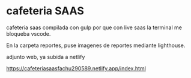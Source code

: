 # cafeteria SAAS
 
cafeteria saas compilada con gulp por que con live saas la terminal me bloqueba vscode.

En la carpeta reportes, puse imagenes de reportes mediante lighthouse.

adjunto web, ya subida a netlify

https://cafeteriasaasfachu290589.netlify.app/index.html
